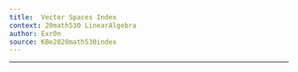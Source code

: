 ```yaml
---
title:  Vector Spaces Index
context: 20math530 LinearAlgebra 
author: Exr0n
source: KBe2020math530index
---
```


---
